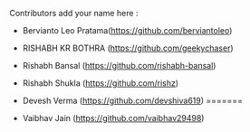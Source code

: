 Contributors add your name here :

- Bervianto Leo Pratama(https://github.com/berviantoleo)

- RISHABH KR BOTHRA (https://github.com/geekychaser)

- Rishabh Bansal (https://github.com/rishabh-bansal)

- Rishabh Shukla (https://github.com/rishz)

- Devesh Verma (https://github.com/devshiva619)
=======
- Vaibhav Jain (https://github.com/vaibhav29498)
